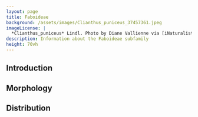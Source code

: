 ```yaml
---
layout: page
title: Faboideae
background: /assets/images/Clianthus_puniceus_37457361.jpeg
imageLicense: |
  *Clianthus_puniceus* Lindl. Photo by Diane Vallienne via [iNaturalist](https://www.gbif.org/occurrence/2557746015)
description: Information about the Faboideae subfamily
height: 70vh
---
```

## Introduction

## Morphology

## Distribution